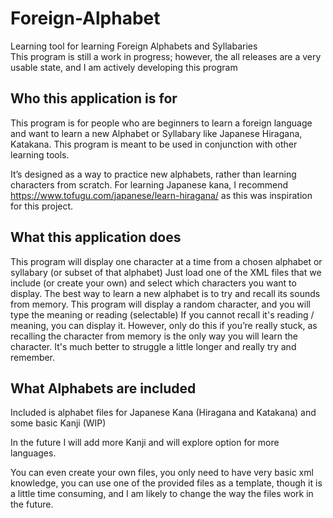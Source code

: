 # Foreign-Alphabet
Learning tool for learning Foreign Alphabets and Syllabaries<br>
This program is still a work in progress; however, the all releases are a very usable state, and I am actively developing this program

## Who this application is for
This program is for people who are beginners to learn a foreign language and want to learn a new Alphabet or Syllabary like Japanese Hiragana, Katakana.
This program is meant to be used in conjunction with other learning tools.

It’s designed as a way to practice new alphabets, rather than learning characters from scratch.
For learning Japanese kana, I recommend https://www.tofugu.com/japanese/learn-hiragana/ as this was inspiration for this project.
## What this application does
This program will display one character at a time from a chosen alphabet or syllabary (or subset of that alphabet)
Just load one of the XML files that we include (or create your own)
and select which characters you want to display.
The best way to learn a new alphabet is to try and recall its sounds from memory.
This program will display a random character, and you will type the meaning or reading (selectable)
If you cannot recall it's reading / meaning, you can display it.
However, only do this if you’re really stuck, as recalling the character from memory is the only way you will learn the character.
It's much better to struggle a little longer and really try and remember.
## What Alphabets are included
Included is alphabet files for Japanese Kana (Hiragana and Katakana) and some basic Kanji (WIP)

In the future I will add more Kanji and will explore option for more languages.

You can even create your own files, you only need to have very basic xml knowledge, you can use one of the provided files as a template, though it is a little time consuming, and I am likely to change the way the files work in the future.
